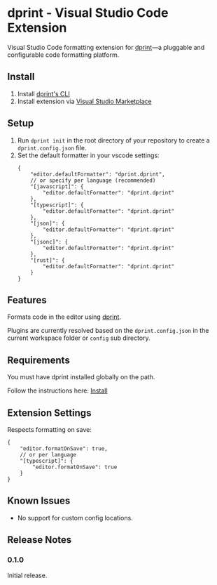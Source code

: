 # dprint - Visual Studio Code Extension

Visual Studio Code formatting extension for [dprint](https://dprint.dev/)—a pluggable and configurable code formatting platform.

## Install

1. Install [dprint's CLI](https://dprint.dev/install/)
2. Install extension via [Visual Studio Marketplace](https://marketplace.visualstudio.com/items?itemName=dprint.dprint)

## Setup

1. Run `dprint init` in the root directory of your repository to create a `dprint.config.json` file.
2. Set the default formatter in your vscode settings:
    ```jsonc
    {
        "editor.defaultFormatter": "dprint.dprint",
        // or specify per language (recommended)
        "[javascript]": {
            "editor.defaultFormatter": "dprint.dprint"
        },
        "[typescript]": {
            "editor.defaultFormatter": "dprint.dprint"
        },
        "[json]": {
            "editor.defaultFormatter": "dprint.dprint"
        },
        "[jsonc]": {
            "editor.defaultFormatter": "dprint.dprint"
        },
        "[rust]": {
            "editor.defaultFormatter": "dprint.dprint"
        }
    }
    ```

## Features

Formats code in the editor using [dprint](https://dprint.dev/).

Plugins are currently resolved based on the `dprint.config.json` in the current workspace folder or `config` sub directory.

## Requirements

You must have dprint installed globally on the path.

Follow the instructions here: [Install](https://dprint.dev/install/)

## Extension Settings

Respects formatting on save:

```jsonc
{
    "editor.formatOnSave": true,
    // or per language
    "[typescript]": {
        "editor.formatOnSave": true
    }
}
```

## Known Issues

* No support for custom config locations.

## Release Notes

### 0.1.0

Initial release.
